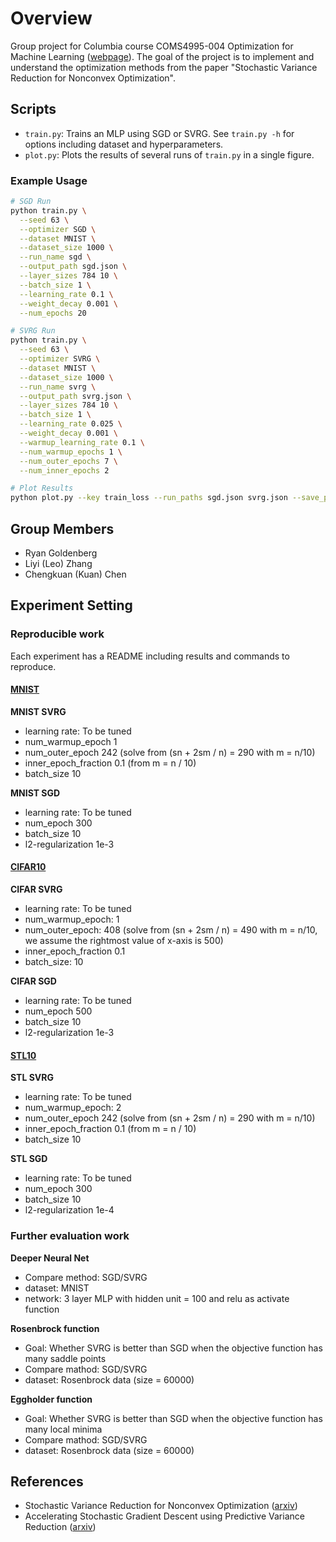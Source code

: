 # Overview

Group project for Columbia course COMS4995-004 Optimization for Machine Learning ([webpage](https://www.satyenkale.com/optml-f19/)). The goal of the project is to implement and understand the optimization methods from the paper "Stochastic Variance Reduction for Nonconvex Optimization".

## Scripts


* `train.py`: Trains an MLP using SGD or SVRG. See `train.py -h` for options including dataset and hyperparameters.
* `plot.py`: Plots the results of several runs of `train.py` in a single figure.

### Example Usage

```bash
# SGD Run
python train.py \
  --seed 63 \
  --optimizer SGD \
  --dataset MNIST \
  --dataset_size 1000 \
  --run_name sgd \
  --output_path sgd.json \
  --layer_sizes 784 10 \
  --batch_size 1 \
  --learning_rate 0.1 \
  --weight_decay 0.001 \
  --num_epochs 20

# SVRG Run
python train.py \
  --seed 63 \
  --optimizer SVRG \
  --dataset MNIST \
  --dataset_size 1000 \
  --run_name svrg \
  --output_path svrg.json \
  --layer_sizes 784 10 \
  --batch_size 1 \
  --learning_rate 0.025 \
  --weight_decay 0.001 \
  --warmup_learning_rate 0.1 \
  --num_warmup_epochs 1 \
  --num_outer_epochs 7 \
  --num_inner_epochs 2

# Plot Results
python plot.py --key train_loss --run_paths sgd.json svrg.json --save_path sgd_svrg.png
```

## Group Members

* Ryan Goldenberg
* Liyi (Leo) Zhang
* Chengkuan (Kuan) Chen

## Experiment Setting

### Reproducible work

Each experiment has a README including results and commands to reproduce.

#### [MNIST](experiments/nonconvex_mnist/README.md)
**MNIST SVRG**
  - learning rate: To be tuned
  - num_warmup_epoch 1
  - num_outer_epoch 242 (solve from (sn + 2sm / n) = 290 with m = n/10)
  - inner_epoch_fraction 0.1 (from m = n / 10)
  - batch_size 10

**MNIST SGD**
  - learning rate: To be tuned
  - num_epoch 300
  - batch_size 10
  - l2-regularization 1e-3

#### [CIFAR10](experiments/nonconvex_mnist/README.md)
**CIFAR SVRG**
  - learning rate: To be tuned
  - num_warmup_epoch: 1
  - num_outer_epoch: 408 (solve from (sn + 2sm / n) = 490 with m = n/10, we assume the rightmost value of x-axis is 500)
  - inner_epoch_fraction 0.1
  - batch_size: 10

**CIFAR SGD**
  - learning rate: To be tuned
  - num_epoch 500
  - batch_size 10
  - l2-regularization 1e-3

#### [STL10](experiments/nonconvex_stl10/README.md)
**STL SVRG**
  - learning rate: To be tuned
  - num_warmup_epoch: 2
  - num_outer_epoch 242 (solve from (sn + 2sm / n) = 290 with m = n/10)
  - inner_epoch_fraction 0.1 (from m = n / 10)
  - batch_size 10


**STL SGD**
  - learning rate: To be tuned
  - num_epoch 300
  - batch_size 10
  - l2-regularization 1e-4

### Further evaluation work

**Deeper Neural Net**
  - Compare method: SGD/SVRG
  - dataset: MNIST
  - network: 3 layer MLP with hidden unit = 100 and relu as activate function

**Rosenbrock function**
  - Goal: Whether SVRG is better than SGD when the objective function has many saddle points
  - Compare mathod: SGD/SVRG
  - dataset: Rosenbrock data (size = 60000)

**Eggholder function**
  - Goal: Whether SVRG is better than SGD when the objective function has many local minima
  - Compare mathod: SGD/SVRG
  - dataset: Rosenbrock data (size = 60000)

## References

* Stochastic Variance Reduction for Nonconvex Optimization ([arxiv](https://arxiv.org/pdf/1603.06160))
* Accelerating Stochastic Gradient Descent using Predictive Variance Reduction ([arxiv](https://papers.nips.cc/paper/4937-accelerating-stochastic-gradient-descent-using-predictive-variance-reduction.pdf))
